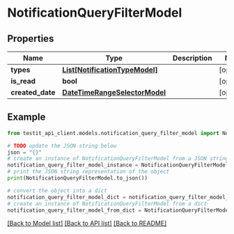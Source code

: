# NotificationQueryFilterModel


## Properties

Name | Type | Description | Notes
------------ | ------------- | ------------- | -------------
**types** | [**List[NotificationTypeModel]**](NotificationTypeModel.md) |  | [optional] 
**is_read** | **bool** |  | [optional] 
**created_date** | [**DateTimeRangeSelectorModel**](DateTimeRangeSelectorModel.md) |  | [optional] 

## Example

```python
from testit_api_client.models.notification_query_filter_model import NotificationQueryFilterModel

# TODO update the JSON string below
json = "{}"
# create an instance of NotificationQueryFilterModel from a JSON string
notification_query_filter_model_instance = NotificationQueryFilterModel.from_json(json)
# print the JSON string representation of the object
print(NotificationQueryFilterModel.to_json())

# convert the object into a dict
notification_query_filter_model_dict = notification_query_filter_model_instance.to_dict()
# create an instance of NotificationQueryFilterModel from a dict
notification_query_filter_model_from_dict = NotificationQueryFilterModel.from_dict(notification_query_filter_model_dict)
```
[[Back to Model list]](../README.md#documentation-for-models) [[Back to API list]](../README.md#documentation-for-api-endpoints) [[Back to README]](../README.md)



